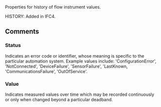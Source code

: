 Properties for history of flow instrument values.

<!-- end of short definition -->
 HISTORY: Added in IFC4.


## Comments

### Status

Indicates an error code or identifier, whose meaning is specific to the particular automation system. Example values include: 'ConfigurationError', 'NotConnected', 'DeviceFailure', 'SensorFailure', 'LastKnown, 'CommunicationsFailure', 'OutOfService'.

### Value

Indicates measured values over time which may be recorded continuously or only when changed beyond a particular deadband.

